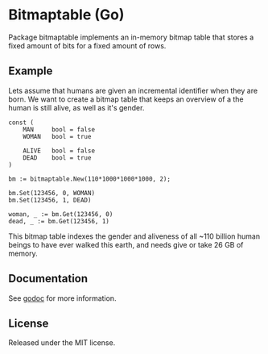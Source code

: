 # Bitmaptable (Go)

Package bitmaptable implements an in-memory bitmap table that stores a fixed
amount of bits for a fixed amount of rows.

## Example

Lets assume that humans are given an incremental identifier when they are born.
We want to create a bitmap table that keeps an overview of a the human is
still alive, as well as it's gender.

    const (
        MAN     bool = false
        WOMAN   bool = true

        ALIVE   bool = false
        DEAD    bool = true
    )

    bm := bitmaptable.New(110*1000*1000*1000, 2);

    bm.Set(123456, 0, WOMAN)
    bm.Set(123456, 1, DEAD)

    woman, _ := bm.Get(123456, 0)
    dead, _ := bm.Get(123456, 1)

This bitmap table indexes the gender and aliveness of all ~110 billion human
beings to have ever walked this earth, and needs give or take 26 GB of memory.

## Documentation

See [godoc](https://godoc.org/github.com/boljen/go-bitmaptable) for more information.

## License

Released under the MIT license.
